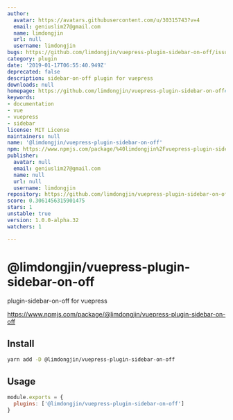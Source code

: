 ```yaml
---
author:
  avatar: https://avatars.githubusercontent.com/u/30315743?v=4
  email: geniuslim27@gmail.com
  name: limdongjin
  url: null
  username: limdongjin
bugs: https://github.com/limdongjin/vuepress-plugin-sidebar-on-off/issues
category: plugin
date: '2019-01-17T06:55:40.949Z'
deprecated: false
description: sidebar-on-off plugin for vuepress
downloads: null
homepage: https://github.com/limdongjin/vuepress-plugin-sidebar-on-off#readme
keywords:
- documentation
- vue
- vuepress
- sidebar
license: MIT License
maintainers: null
name: '@limdongjin/vuepress-plugin-sidebar-on-off'
npm: https://www.npmjs.com/package/%40limdongjin%2Fvuepress-plugin-sidebar-on-off
publisher:
  avatar: null
  email: geniuslim27@gmail.com
  name: null
  url: null
  username: limdongjin
repository: https://github.com/limdongjin/vuepress-plugin-sidebar-on-off
score: 0.3061456315901475
stars: 1
unstable: true
version: 1.0.0-alpha.32
watchers: 1

---
```


# @limdongjin/vuepress-plugin-sidebar-on-off

plugin-sidebar-on-off for vuepress

https://www.npmjs.com/package/@limdongjin/vuepress-plugin-sidebar-on-off

## Install

```bash
yarn add -D @limdongjin/vuepress-plugin-sidebar-on-off
```

## Usage

```js
module.exports = {
  plugins: ['@limdongjin/vuepress-plugin-sidebar-on-off']
}
```
